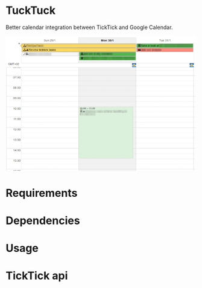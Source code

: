 # TuckTuck
Better calendar integration between TickTick and Google Calendar.

![example](img/img1.jpg)

# Requirements

# Dependencies

# Usage

# TickTick api
